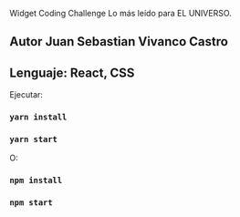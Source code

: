 Widget Coding Challenge Lo más leído para EL UNIVERSO.

## Autor Juan Sebastian Vivanco Castro
## Lenguaje: React, CSS

Ejecutar:

### `yarn install`
### `yarn start`

O:

### `npm install`
### `npm start`
